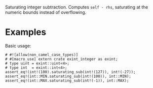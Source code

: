 Saturating integer subtraction. Computes `self - rhs`,
saturating at the numeric bounds instead of overflowing.

# Examples

Basic usage:

```
# #![allow(non_camel_case_types)]
# #[macro_use] extern crate exint_integer as exint;
# type uint = exint::uint<4>;
# type int  = exint::int<4>;
assert_eq!(int!(100).saturating_sub(int!(127)), int!(-27));
assert_eq!(int::MIN.saturating_sub(int!(100)), int::MIN);
assert_eq!(int::MAX.saturating_sub(int!(-1)), int::MAX);
```
